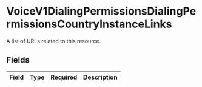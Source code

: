 # VoiceV1DialingPermissionsDialingPermissionsCountryInstanceLinks

A list of URLs related to this resource.


## Fields

| Field       | Type        | Required    | Description |
| ----------- | ----------- | ----------- | ----------- |
